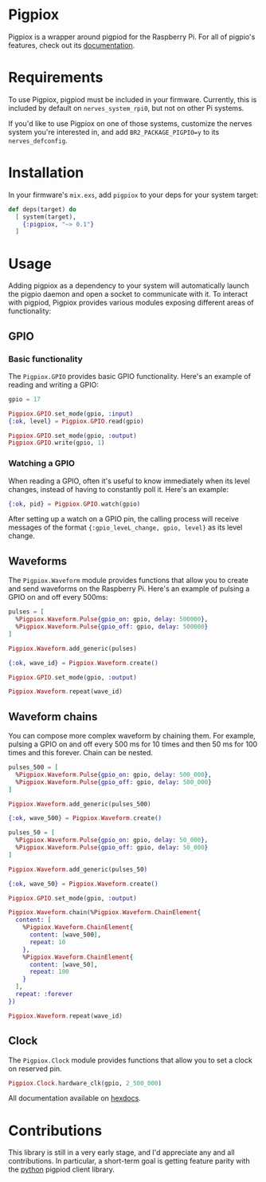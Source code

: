 # Pigpiox

Pigpiox is a wrapper around pigpiod for the Raspberry Pi. For all of pigpio's features, check out its [documentation](http://abyz.me.uk/rpi/pigpio/).


# Requirements

To use Pigpiox, pigpiod must be included in your firmware. Currently, this is included by default on `nerves_system_rpi0`, but not on other Pi systems.

If you'd like to use Pigpiox on one of those systems, customize the nerves system you're interested in, and add `BR2_PACKAGE_PIGPIO=y` to its `nerves_defconfig`.

# Installation

In your firmware's `mix.exs`, add `pigpiox` to your deps for your system target:

```elixir
def deps(target) do
  [ system(target),
    {:pigpiox, "~> 0.1"}
  ]
```

# Usage

Adding pigpiox as a dependency to your system will automatically launch the pigpio daemon and open a socket to communicate with it. To interact with pigpiod, Pigpiox provides various modules exposing different areas of functionality:

## GPIO

### Basic functionality

The `Pigpiox.GPIO` provides basic GPIO functionality. Here's an example of reading and writing a GPIO:

```elixir
gpio = 17

Pigpiox.GPIO.set_mode(gpio, :input)
{:ok, level} = Pigpiox.GPIO.read(gpio)

Pigpiox.GPIO.set_mode(gpio, :output)
Pigpiox.GPIO.write(gpio, 1)
```

### Watching a GPIO

When reading a GPIO, often it's useful to know immediately when its level changes, instead of having to constantly poll it. Here's an example:

```elixir
{:ok, pid} = Pigpiox.GPIO.watch(gpio)
```

After setting up a watch on a GPIO pin, the calling process will receive messages of the format `{:gpio_leveL_change, gpio, level}` as its level change.

## Waveforms

The `Pigpiox.Waveform` module provides functions that allow you to create and send waveforms on the Raspberry Pi. Here's an example of pulsing a GPIO on and off every 500ms:

```elixir
pulses = [
  %Pigpiox.Waveform.Pulse{gpio_on: gpio, delay: 500000},
  %Pigpiox.Waveform.Pulse{gpio_off: gpio, delay: 500000}
]

Pigpiox.Waveform.add_generic(pulses)

{:ok, wave_id} = Pigpiox.Waveform.create()

Pigpiox.GPIO.set_mode(gpio, :output)

Pigpiox.Waveform.repeat(wave_id)
```

## Waveform chains

You can compose more complex waveform by chaining them.
For example, pulsing a GPIO on and off every 500 ms for 10 times and then 50 ms for 100 times and this forever. Chain can be nested.

```elixir
pulses_500 = [
  %Pigpiox.Waveform.Pulse{gpio_on: gpio, delay: 500_000},
  %Pigpiox.Waveform.Pulse{gpio_off: gpio, delay: 500_000}
]

Pigpiox.Waveform.add_generic(pulses_500)

{:ok, wave_500} = Pigpiox.Waveform.create()

pulses_50 = [
  %Pigpiox.Waveform.Pulse{gpio_on: gpio, delay: 50_000},
  %Pigpiox.Waveform.Pulse{gpio_off: gpio, delay: 50_000}
]

Pigpiox.Waveform.add_generic(pulses_50)

{:ok, wave_50} = Pigpiox.Waveform.create()

Pigpiox.GPIO.set_mode(gpio, :output)

Pigpiox.Waveform.chain(%Pigpiox.Waveform.ChainElement{
  content: [
    %Pigpiox.Waveform.ChainElement{
      content: [wave_500],
      repeat: 10
    },
    %Pigpiox.Waveform.ChainElement{
      content: [wave_50],
      repeat: 100
    }
  ],
  repeat: :forever
})

Pigpiox.Waveform.repeat(wave_id)
```

## Clock

The `Pigpiox.Clock` module provides functions that allow you to set a clock on reserved pin.

```elixir
Pigpiox.Clock.hardware_clk(gpio, 2_500_000)
```

All documentation available on [hexdocs](https://hexdocs.pm/pigpiox/).

# Contributions

This library is still in a very early stage, and I'd appreciate any and all contributions. In particular, a short-term goal is getting feature parity with the [python](http://abyz.co.uk/rpi/pigpio/python.html) pigpiod client library.
